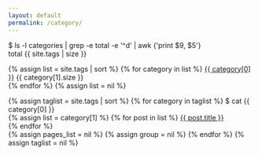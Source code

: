 ```yaml
---
layout: default
permalink: /category/
---
```


<p>$ ls -l <span class="string">categories</span> | grep -e total -e '^d' | awk {'print $9, $5'}<br />total {{ site.tags | size }}</p>
<p>
    {% assign list = site.tags | sort %}
    {% for category in list %}
        <a class="string" href="#{{ category[0] }}">{{ category[0] }}</a> {{ category[1].size }}<br />
    {% endfor %}
    {% assign list = nil %}
</p>
<p>
    {% assign taglist = site.tags | sort %}
    {% for category in taglist %}
        $ cat <span id="{{ category[0] }}" class="string">{{ category[0] }}</span><br />
        {% assign list = category[1] %}
        {% for post in list %}
            <a class="string" href="{{ post.url }}">{{ post.title }}</a><br />
        {% endfor %}
        <br />
        {% assign pages_list = nil %}
        {% assign group = nil %}
    {% endfor %}
    {% assign taglist = nil %}
</p>
